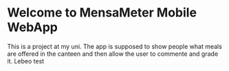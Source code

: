 # Welcome to MensaMeter Mobile WebApp
This is a project at my uni. The app is supposed to show people what meals are offered in the canteen and then allow the user to commente and grade it.
Lebeo test